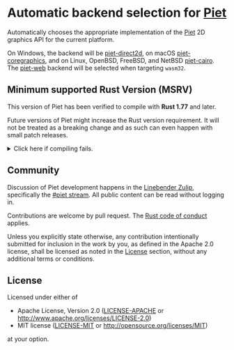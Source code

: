 # Automatic backend selection for [Piet][]

Automatically chooses the appropriate implementation of the [Piet][] 2D graphics API for the current platform.

On Windows, the backend will be [piet-direct2d][], on macOS [piet-coregraphics][], and on Linux, OpenBSD, FreeBSD, and NetBSD [piet-cairo][].
The [piet-web][] backend will be selected when targeting `wasm32`.

## Minimum supported Rust Version (MSRV)

This version of Piet has been verified to compile with **Rust 1.77** and later.

Future versions of Piet might increase the Rust version requirement.
It will not be treated as a breaking change and as such can even happen with small patch releases.

<details>
<summary>Click here if compiling fails.</summary>

As time has passed, some of Piet's dependencies could have released versions with a higher Rust requirement.
If you encounter a compilation issue due to a dependency and don't want to upgrade your Rust toolchain, then you could downgrade the dependency.

```sh
# Use the problematic dependency's name and version
cargo update -p package_name --precise 0.1.1
```

</details>

## Community

Discussion of Piet development happens in the [Linebender Zulip](https://xi.zulipchat.com/), specifically the [#piet stream](https://xi.zulipchat.com/#narrow/channel/259397-piet).
All public content can be read without logging in.

Contributions are welcome by pull request.
The [Rust code of conduct] applies.

Unless you explicitly state otherwise, any contribution intentionally submitted for inclusion in the work by you, as defined in the Apache 2.0 license, shall be licensed as noted in the [License](#license) section, without any additional terms or conditions.

## License

Licensed under either of

- Apache License, Version 2.0 ([LICENSE-APACHE](LICENSE-APACHE) or <http://www.apache.org/licenses/LICENSE-2.0>)
- MIT license ([LICENSE-MIT](LICENSE-MIT) or <http://opensource.org/licenses/MIT>)

at your option.

[Piet]: https://crates.io/crates/piet
[piet-direct2d]: https://crates.io/crates/piet-direct2d
[piet-cairo]: https://crates.io/crates/piet-cairo
[piet-web]: https://crates.io/crates/piet-web
[piet-coregraphics]: https://crates.io/crates/piet-coregraphics
[Rust code of conduct]: https://www.rust-lang.org/policies/code-of-conduct
